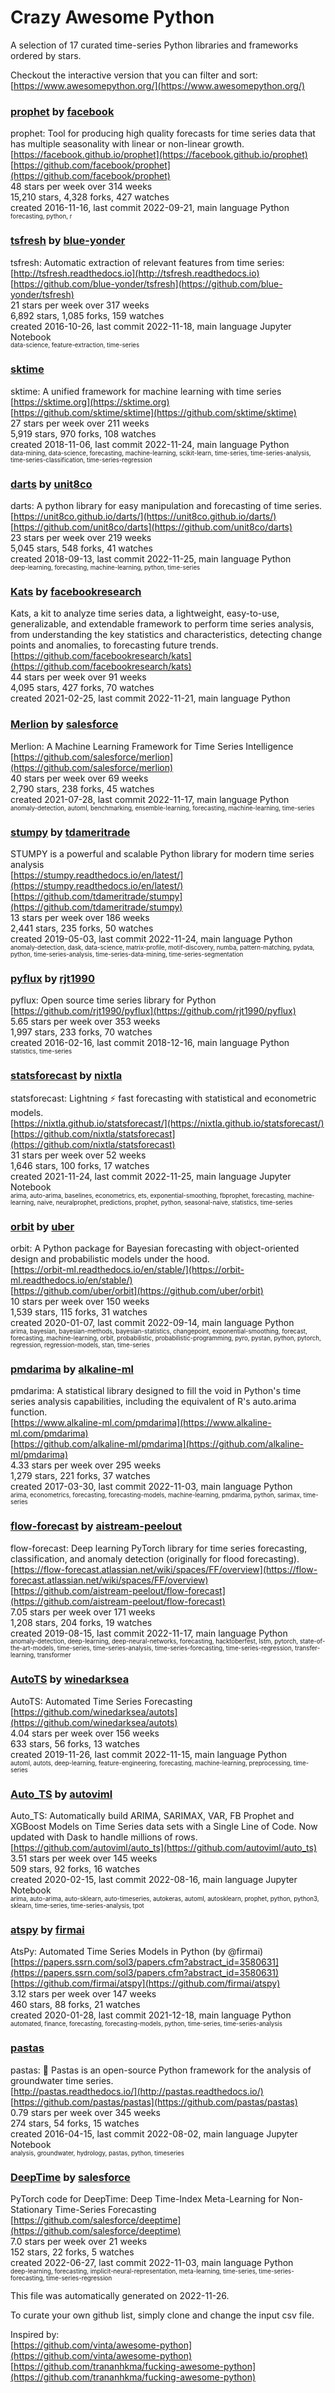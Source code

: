 # Crazy Awesome Python
A selection of 17 curated time-series Python libraries and frameworks ordered by stars.  

Checkout the interactive version that you can filter and sort: 
[https://www.awesomepython.org/](https://www.awesomepython.org/)  


### [prophet](https://github.com/facebook/prophet) by [facebook](https://github.com/facebook)  
prophet: Tool for producing high quality forecasts for time series data that has multiple seasonality with linear or non-linear growth.  
[https://facebook.github.io/prophet](https://facebook.github.io/prophet)  
[https://github.com/facebook/prophet](https://github.com/facebook/prophet)  
48 stars per week over 314 weeks  
15,210 stars, 4,328 forks, 427 watches  
created 2016-11-16, last commit 2022-09-21, main language Python  
<sub><sup>forecasting, python, r</sup></sub>


### [tsfresh](https://github.com/blue-yonder/tsfresh) by [blue-yonder](https://github.com/blue-yonder)  
tsfresh: Automatic extraction of relevant features from time series:  
[http://tsfresh.readthedocs.io](http://tsfresh.readthedocs.io)  
[https://github.com/blue-yonder/tsfresh](https://github.com/blue-yonder/tsfresh)  
21 stars per week over 317 weeks  
6,892 stars, 1,085 forks, 159 watches  
created 2016-10-26, last commit 2022-11-18, main language Jupyter Notebook  
<sub><sup>data-science, feature-extraction, time-series</sup></sub>


### [sktime](https://github.com/sktime/sktime)  
sktime: A unified framework for machine learning with time series  
[https://sktime.org](https://sktime.org)  
[https://github.com/sktime/sktime](https://github.com/sktime/sktime)  
27 stars per week over 211 weeks  
5,919 stars, 970 forks, 108 watches  
created 2018-11-06, last commit 2022-11-24, main language Python  
<sub><sup>data-mining, data-science, forecasting, machine-learning, scikit-learn, time-series, time-series-analysis, time-series-classification, time-series-regression</sup></sub>


### [darts](https://github.com/unit8co/darts) by [unit8co](https://github.com/unit8co)  
darts: A python library for easy manipulation and forecasting of time series.  
[https://unit8co.github.io/darts/](https://unit8co.github.io/darts/)  
[https://github.com/unit8co/darts](https://github.com/unit8co/darts)  
23 stars per week over 219 weeks  
5,045 stars, 548 forks, 41 watches  
created 2018-09-13, last commit 2022-11-25, main language Python  
<sub><sup>deep-learning, forecasting, machine-learning, python, time-series</sup></sub>


### [Kats](https://github.com/facebookresearch/kats) by [facebookresearch](https://github.com/facebookresearch)  
Kats, a kit to analyze time series data, a lightweight, easy-to-use, generalizable, and extendable framework to perform time series analysis, from understanding the key statistics and characteristics, detecting change points and anomalies, to forecasting future trends.   
[https://github.com/facebookresearch/kats](https://github.com/facebookresearch/kats)  
44 stars per week over 91 weeks  
4,095 stars, 427 forks, 70 watches  
created 2021-02-25, last commit 2022-11-21, main language Python  


### [Merlion](https://github.com/salesforce/merlion) by [salesforce](https://github.com/salesforce)  
Merlion: A Machine Learning Framework for Time Series Intelligence  
[https://github.com/salesforce/merlion](https://github.com/salesforce/merlion)  
40 stars per week over 69 weeks  
2,790 stars, 238 forks, 45 watches  
created 2021-07-28, last commit 2022-11-17, main language Python  
<sub><sup>anomaly-detection, automl, benchmarking, ensemble-learning, forecasting, machine-learning, time-series</sup></sub>


### [stumpy](https://github.com/tdameritrade/stumpy) by [tdameritrade](https://github.com/tdameritrade)  
STUMPY is a powerful and scalable Python library for modern time series analysis  
[https://stumpy.readthedocs.io/en/latest/](https://stumpy.readthedocs.io/en/latest/)  
[https://github.com/tdameritrade/stumpy](https://github.com/tdameritrade/stumpy)  
13 stars per week over 186 weeks  
2,441 stars, 235 forks, 50 watches  
created 2019-05-03, last commit 2022-11-24, main language Python  
<sub><sup>anomaly-detection, dask, data-science, matrix-profile, motif-discovery, numba, pattern-matching, pydata, python, time-series-analysis, time-series-data-mining, time-series-segmentation</sup></sub>


### [pyflux](https://github.com/rjt1990/pyflux) by [rjt1990](https://github.com/rjt1990)  
pyflux: Open source time series library for Python  
[https://github.com/rjt1990/pyflux](https://github.com/rjt1990/pyflux)  
5.65 stars per week over 353 weeks  
1,997 stars, 233 forks, 70 watches  
created 2016-02-16, last commit 2018-12-16, main language Python  
<sub><sup>statistics, time-series</sup></sub>


### [statsforecast](https://github.com/nixtla/statsforecast) by [nixtla](https://github.com/nixtla)  
statsforecast: Lightning ⚡️ fast forecasting with statistical and econometric models.  
[https://nixtla.github.io/statsforecast/](https://nixtla.github.io/statsforecast/)  
[https://github.com/nixtla/statsforecast](https://github.com/nixtla/statsforecast)  
31 stars per week over 52 weeks  
1,646 stars, 100 forks, 17 watches  
created 2021-11-24, last commit 2022-11-25, main language Jupyter Notebook  
<sub><sup>arima, auto-arima, baselines, econometrics, ets, exponential-smoothing, fbprophet, forecasting, machine-learning, naive, neuralprophet, predictions, prophet, python, seasonal-naive, statistics, time-series</sup></sub>


### [orbit](https://github.com/uber/orbit) by [uber](https://github.com/uber)  
orbit: A Python package for Bayesian forecasting with object-oriented design and probabilistic models under the hood.  
[https://orbit-ml.readthedocs.io/en/stable/](https://orbit-ml.readthedocs.io/en/stable/)  
[https://github.com/uber/orbit](https://github.com/uber/orbit)  
10 stars per week over 150 weeks  
1,539 stars, 115 forks, 31 watches  
created 2020-01-07, last commit 2022-09-14, main language Python  
<sub><sup>arima, bayesian, bayesian-methods, bayesian-statistics, changepoint, exponential-smoothing, forecast, forecasting, machine-learning, orbit, probabilistic, probabilistic-programming, pyro, pystan, python, pytorch, regression, regression-models, stan, time-series</sup></sub>


### [pmdarima](https://github.com/alkaline-ml/pmdarima) by [alkaline-ml](https://github.com/alkaline-ml)  
pmdarima: A statistical library designed to fill the void in Python's time series analysis capabilities, including the equivalent of R's auto.arima function.  
[https://www.alkaline-ml.com/pmdarima](https://www.alkaline-ml.com/pmdarima)  
[https://github.com/alkaline-ml/pmdarima](https://github.com/alkaline-ml/pmdarima)  
4.33 stars per week over 295 weeks  
1,279 stars, 221 forks, 37 watches  
created 2017-03-30, last commit 2022-11-03, main language Python  
<sub><sup>arima, econometrics, forecasting, forecasting-models, machine-learning, pmdarima, python, sarimax, time-series</sup></sub>


### [flow-forecast](https://github.com/aistream-peelout/flow-forecast) by [aistream-peelout](https://github.com/aistream-peelout)  
flow-forecast: Deep learning PyTorch library for time series forecasting, classification, and anomaly detection (originally for flood forecasting).  
[https://flow-forecast.atlassian.net/wiki/spaces/FF/overview](https://flow-forecast.atlassian.net/wiki/spaces/FF/overview)  
[https://github.com/aistream-peelout/flow-forecast](https://github.com/aistream-peelout/flow-forecast)  
7.05 stars per week over 171 weeks  
1,208 stars, 204 forks, 19 watches  
created 2019-08-15, last commit 2022-11-17, main language Python  
<sub><sup>anomaly-detection, deep-learning, deep-neural-networks, forecasting, hacktoberfest, lstm, pytorch, state-of-the-art-models, time-series, time-series-analysis, time-series-forecasting, time-series-regression, transfer-learning, transformer</sup></sub>


### [AutoTS](https://github.com/winedarksea/autots) by [winedarksea](https://github.com/winedarksea)  
AutoTS: Automated Time Series Forecasting  
[https://github.com/winedarksea/autots](https://github.com/winedarksea/autots)  
4.04 stars per week over 156 weeks  
633 stars, 56 forks, 13 watches  
created 2019-11-26, last commit 2022-11-15, main language Python  
<sub><sup>automl, autots, deep-learning, feature-engineering, forecasting, machine-learning, preprocessing, time-series</sup></sub>


### [Auto_TS](https://github.com/autoviml/auto_ts) by [autoviml](https://github.com/autoviml)  
Auto_TS: Automatically build ARIMA, SARIMAX, VAR, FB Prophet and XGBoost Models on Time Series data sets with a Single Line of Code. Now updated with Dask to handle millions of rows.  
[https://github.com/autoviml/auto_ts](https://github.com/autoviml/auto_ts)  
3.51 stars per week over 145 weeks  
509 stars, 92 forks, 16 watches  
created 2020-02-15, last commit 2022-08-16, main language Jupyter Notebook  
<sub><sup>arima, auto-arima, auto-sklearn, auto-timeseries, autokeras, automl, autosklearn, prophet, python, python3, sklearn, time-series, time-series-analysis, tpot</sup></sub>


### [atspy](https://github.com/firmai/atspy) by [firmai](https://github.com/firmai)  
AtsPy: Automated Time Series Models in Python (by @firmai)  
[https://papers.ssrn.com/sol3/papers.cfm?abstract_id=3580631](https://papers.ssrn.com/sol3/papers.cfm?abstract_id=3580631)  
[https://github.com/firmai/atspy](https://github.com/firmai/atspy)  
3.12 stars per week over 147 weeks  
460 stars, 88 forks, 21 watches  
created 2020-01-28, last commit 2021-12-18, main language Python  
<sub><sup>automated, finance, forecasting, forecasting-models, python, time-series, time-series-analysis</sup></sub>


### [pastas](https://github.com/pastas/pastas)  
pastas: :spaghetti: Pastas is an open-source Python framework for the analysis of groundwater time series.  
[http://pastas.readthedocs.io/](http://pastas.readthedocs.io/)  
[https://github.com/pastas/pastas](https://github.com/pastas/pastas)  
0.79 stars per week over 345 weeks  
274 stars, 54 forks, 15 watches  
created 2016-04-15, last commit 2022-08-02, main language Jupyter Notebook  
<sub><sup>analysis, groundwater, hydrology, pastas, python, timeseries</sup></sub>


### [DeepTime](https://github.com/salesforce/deeptime) by [salesforce](https://github.com/salesforce)  
PyTorch code for DeepTime: Deep Time-Index Meta-Learning for Non-Stationary Time-Series Forecasting  
[https://github.com/salesforce/deeptime](https://github.com/salesforce/deeptime)  
7.0 stars per week over 21 weeks  
152 stars, 22 forks, 5 watches  
created 2022-06-27, last commit 2022-11-03, main language Python  
<sub><sup>deep-learning, forecasting, implicit-neural-representation, meta-learning, time-series, time-series-forecasting, time-series-regression</sup></sub>


This file was automatically generated on 2022-11-26.  

To curate your own github list, simply clone and change the input csv file.  

Inspired by:  
[https://github.com/vinta/awesome-python](https://github.com/vinta/awesome-python)  
[https://github.com/trananhkma/fucking-awesome-python](https://github.com/trananhkma/fucking-awesome-python)  